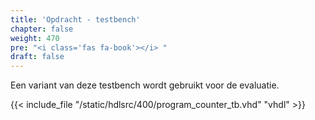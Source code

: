 ```yaml
---
title: 'Opdracht - testbench'
chapter: false
weight: 470
pre: "<i class='fas fa-book'></i> "
draft: false
---
```


Een variant van deze testbench wordt gebruikt voor de evaluatie.

{{< include_file "/static/hdlsrc/400/program_counter_tb.vhd" "vhdl" >}}